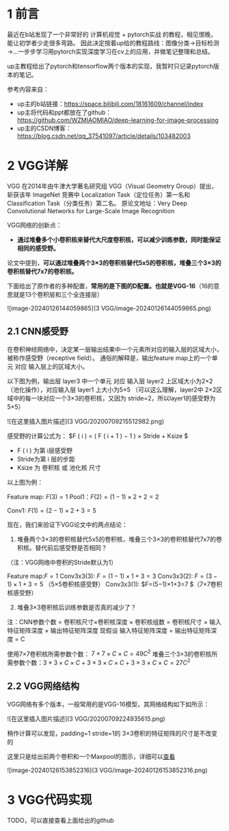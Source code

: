 # 1 前言

最近在b站发现了一个非常好的 计算机视觉 + pytorch实战 的教程，相见恨晚，能让初学者少走很多弯路。
因此决定按着up给的教程路线：图像分类→目标检测→…一步步学习用pytorch实现深度学习在cv上的应用，并做笔记整理和总结。

up主教程给出了pytorch和tensorflow两个版本的实现，我暂时只记录pytorch版本的笔记。

参考内容来自：

* up主的b站链接：https://space.bilibili.com/18161609/channel/index
* up主将代码和ppt都放在了github：https://github.com/WZMIAOMIAO/deep-learning-for-image-processing
* up主的CSDN博客：https://blog.csdn.net/qq_37541097/article/details/103482003

# 2 VGG详解

VGG 在2014年由牛津大学著名研究组 VGG（Visual Geometry Group）提出，斩获该年 ImageNet 竞赛中 Localization Task（定位任务）第一名和 Classification Task（分类任务）第二名。
原论文地址：Very Deep Convolutional Networks for Large-Scale Image Recognition

VGG网络的创新点：

* **通过堆叠多个小卷积核来替代大尺度卷积核，可以减少训练参数，同时能保证相同的感受野。**

论文中提到，**可以通过堆叠两个3×3的卷积核替代5x5的卷积核，堆叠三个3×3的卷积核替代7x7的卷积核。**

下面给出了原作者的多种配置，**常用的是下图的D配置。也就是VGG-16**（16的意思就是13个卷积层和三个全连接层）

![image-20240126144059865](3 VGG/image-20240126144059865.png)

## 2.1 CNN感受野

在卷积神经网络中，决定某一层输出结果中一个元素所对应的输入层的区域大小，被称作感受野（receptive field）。
通俗的解释是，输出feature map上的一个单元 对应 输入层上的区域大小。

以下图为例，输出层 layer3 中一个单元 对应 输入层 layer2 上区域大小为2×2（池化操作），对应输入层 layer1 上大小为5×5
（可以这么理解，layer2中 2×2区域中的每一块对应一个3×3的卷积核，又因为 stride=2，所以layer1的感受野为5×5）

![在这里插入图片描述](3 VGG/20200709215512982.png)

感受野的计算公式为：
$F ( i ) = ( F ( i + 1 ) − 1 ) × Stride  + Ksize $

* F ( i )  为第 i层感受野
* Stride为第 i 层的步距
* Ksize 为 卷积核 或 池化核 尺寸



以上图为例：

Feature map: $F(3)=1$
Pool1：$F(2)=(1−1)×2+2=2$

Conv1: $F(1)=(2−1)×2+3=5$

现在，我们来验证下VGG论文中的两点结论：

1. 堆叠两个3×3的卷积核替代5x5的卷积核，堆叠三个3×3的卷积核替代7x7的卷积核。替代前后感受野是否相同？

（注：VGG网络中卷积的Stride默认为1）

Feature map:$F=1$
Conv3x3(3):  $F=(1−1)×1+3=3$
Conv3x3(2): $F=(3−1)×1+3=5$ （5×5卷积核感受野）
Conv3x3(1): $F=(5−1)×1+3=7 $（7×7卷积核感受野）



2. 堆叠3×3卷积核后训练参数是否真的减少了？

注：CNN参数个数 = 卷积核尺寸×卷积核深度 × 卷积核组数 = 卷积核尺寸 × 输入特征矩阵深度 × 输出特征矩阵深度
现假设 输入特征矩阵深度 = 输出特征矩阵深度 = C

使用7×7卷积核所需参数个数： $7×7×C×C=49C^2$
堆叠三个3×3的卷积核所需参数个数：$3×3×C×C+3×3×C×C+3×3×C×C=27C^2$

## 2.2 VGG网络结构

VGG网络有多个版本，一般常用的是VGG-16模型，其网络结构如下如所示：

![在这里插入图片描述](3 VGG/20200709224935615.png)

 稍作计算可以发现，padding=1 stride=1的 3×3卷积的特征矩阵的尺寸是不改变的

这里只是给出前两个卷积和一个Maxpool的图示，详细可以[查看](https://dgschwend.github.io/netscope/#/preset/vgg-16)

![image-20240126153852316](3 VGG/image-20240126153852316.png)

# 3 VGG代码实现

TODO，可以直接查看上面给出的github